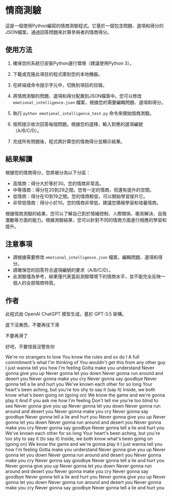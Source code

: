 # 情商測驗

這是一個使用Python編寫的情商測驗程式。它基於一個包含問題、選項和得分的JSON檔案，通過回答問題來計算參與者的情商得分。

## 使用方法

1. 確保您的系統已安裝Python運行環境（建議使用Python 3）。

2. 下載或克隆此項目的程式庫到您的本地機器。

3. 在終端或命令提示字元中，切換到項目的目錄。

4. 將情商測驗的問題、選項和得分配置到JSON檔案中。您可以修改 `emotional_intelligence.json` 檔案，根據您的需要編輯問題、選項和得分。

5. 執行 `python emotional_intelligence_test.py` 命令來開始情商測驗。

6. 按照提示依次回答每個問題。根據您的選擇，輸入對應的選項編號（A/B/C/D）。

7. 完成所有問題後，程式將計算您的情商得分並顯示結果。

## 結果解讀

根據您的情商得分，您將被分為以下分區：

- 高情商：得分大於等於30。您的情商非常高。
- 中等情商：得分在20到29之間。您有一定的情商，但還有提升的空間。
- 低情商：得分在10到19之間。您的情商較低，可以開始學習提升它。
- 非常低情商：得分小於10。您的情商非常低，建議您積極學習和培養情商。

根據情商測驗的結果，您可以了解自己對於情緒控制、人際關係、衝突解決、自我激勵等方面的能力。根據測驗結果，您可以針對不同的情商方面進行相應的學習和提升。

## 注意事項

- 請根據需要修改 `emotional_intelligence.json` 檔案，編輯問題、選項和得分。
- 請確保您的回答符合選項編號的要求（A/B/C/D）。
- 此測驗僅為參考，結果僅代表當前測驗環境下的情商水平，並不能完全反映一個人的全部情商特質。

## 作者

此程式由 OpenAI ChatGPT 模型生成，基於 GPT-3.5 架構。

























































底下沒東西，不要再往下滑

































































不要再滑了
































































好吧，不要怪我沒警告你












































































































We're no strangers to love
You know the rules and so do I
A full commitment's what I'm thinking of
You wouldn't get this from any other guy
I just wanna tell you how I'm feeling
Gotta make you understand
Never gonna give you up
Never gonna let you down
Never gonna run around and desert you
Never gonna make you cry
Never gonna say goodbye
Never gonna tell a lie and hurt you
We've known each other for so long
Your heart's been aching, but you're too shy to say it (say it)
Inside, we both know what's been going on (going on)
We know the game and we're gonna play it
And if you ask me how I'm feeling
Don't tell me you're too blind to see
Never gonna give you up
Never gonna let you down
Never gonna run around and desert you
Never gonna make you cry
Never gonna say goodbye
Never gonna tell a lie and hurt you
Never gonna give you up
Never gonna let you down
Never gonna run around and desert you
Never gonna make you cry
Never gonna say goodbye
Never gonna tell a lie and hurt you
We've known each other for so long
Your heart's been aching, but you're too shy to say it (to say it)
Inside, we both know what's been going on (going on)
We know the game and we're gonna play it
I just wanna tell you how I'm feeling
Gotta make you understand
Never gonna give you up
Never gonna let you down
Never gonna run around and desert you
Never gonna make you cry
Never gonna say goodbye
Never gonna tell a lie and hurt you
Never gonna give you up
Never gonna let you down
Never gonna run around and desert you
Never gonna make you cry
Never gonna say goodbye
Never gonna tell a lie and hurt you
Never gonna give you up
Never gonna let you down
Never gonna run around and desert you
Never gonna make you cry
Never gonna say goodbye
Never gonna tell a lie and hurt you
